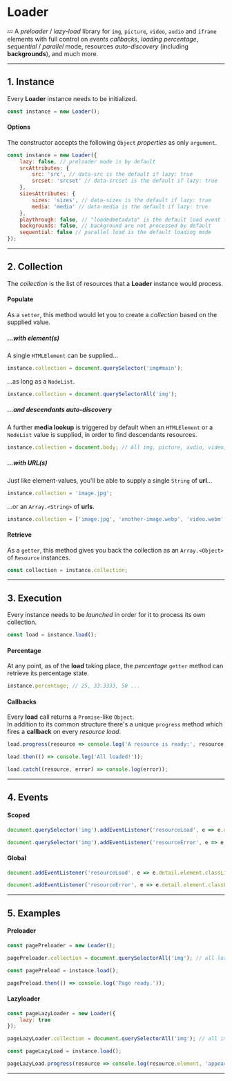 # Loader

💤 A _preloader_ / _lazy-load_ library for `img`, `picture`, `video`, `audio` and `iframe` elements with full control on _events callbacks_, _loading percentage_, _sequential_ / _parallel_ mode, resources _auto-discovery_ (including **backgrounds**), and much more.

---

## 1. Instance

Every **Loader** instance needs to be initialized.

```javascript
const instance = new Loader();
```

#### Options

The constructor accepts the following `Object` _properties_ as only `argument`.

```javascript
const instance = new Loader({
    lazy: false, // preloader mode is by default
    srcAttributes: {
        src: 'src', // data-src is the default if lazy: true
        srcset: 'srcset' // data-srcset is the default if lazy: true
    },
    sizesAttributes: {
        sizes: 'sizes', // data-sizes is the default if lazy: true
        media: 'media' // data-media is the default if lazy: true
    },
    playthrough: false, // "loadedmetadata" is the default load event for audio/video resources
    backgrounds: false, // background are not processed by default
    sequential: false // parallel load is the default loading mode
});
```

---

## 2. Collection

The _collection_ is the list of resources that a **Loader** instance would process.

#### Populate

As a `setter`, this method would let you to create a _collection_ based on the supplied value.

##### ...with element(s)

A single `HTMLElement` can be supplied...

```javascript
instance.collection = document.querySelector('img#main');
```

...as long as a `NodeList`.

```javascript
instance.collection = document.querySelectorAll('img');
```

##### ...and descendants auto-discovery

A further **media lookup** is triggered by default when an `HTMLElement` or a `NodeList` value is supplied, in order to find descendants resources.

```javascript
instance.collection = document.body; // All img, picture, audio, video, iframe tags inside body.
```

##### ...with URL(s)

Just like element-values, you'll be able to supply a single `String` of **url**...

```javascript
instance.collection = 'image.jpg';
```

...or an `Array.<String>` of **urls**.

```javascript
instance.collection = ['image.jpg', 'another-image.webp', 'video.webm', 'another-video.mp4', 'audio.mp3'];
```

#### Retrieve

As a `getter`, this method gives you back the collection as an `Array.<Object>` of `Resource` instances.

```javascript
const collection = instance.collection;
```

<!-- TODO: describe type Resource -->

---

## 3. Execution

Every instance needs to be _launched_ in order for it to process its own collection.

```javascript
const load = instance.load();
```

#### Percentage

At any point, as of the **load** taking place, the _percentage_ `getter` method can retrieve its percentage state.

```javascript
instance.percentage; // 25, 33.3333, 50 ...
```

#### Callbacks

Every **load** call returns a `Promise`-like `Object`.<br>
In addition to its common structure there's a unique `progress` method which fires a **callback** on every _resource load_.

```javascript
load.progress(resource => console.log('A resource is ready:', resource.element));

load.then(() => console.log('All loaded!'));

load.catch((resource, error) => console.log(error));
```

---

## 4. Events

#### Scoped

```javascript
document.querySelector('img').addEventListener('resourceLoad', e => e.detail.element.classList.add('loaded'));

document.querySelector('img').addEventListener('resourceError', e => e.detail.element.classList.add('missing'));
```

#### Global

```javascript
document.addEventListener('resourceLoad', e => e.detail.element.classList.add('loaded'));

document.addEventListener('resourceError', e => e.detail.element.classList.add('missing'));
```

---

## 5. Examples

#### Preloader

```javascript
const pagePreloader = new Loader();

pagePreloader.collection = document.querySelectorAll('img'); // all loading images

const pagePreload = instance.load();

pagePreload.then(() => console.log('Page ready.'));
```

<!--TODO: demo link -->

#### Lazyloader

```javascript
const pageLazyLoader = new Loader({
    lazy: true
});

pageLazyLoader.collection = document.querySelectorAll('img'); // all images with data-src and/or data-srcset attributes

const pageLazyLoad = instance.load();

pageLazyLoad.progress(resource => console.log(resource.element, 'appeared and loaded.'));
```

<!--TODO: demo link -->

---
